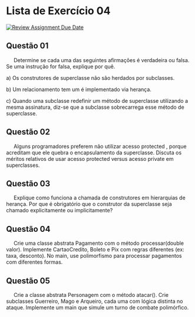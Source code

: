 # Lista de Exercício 04

[![Review Assignment Due Date](https://classroom.github.com/assets/deadline-readme-button-22041afd0340ce965d47ae6ef1cefeee28c7c493a6346c4f15d667ab976d596c.svg)](https://classroom.github.com/a/ybM3WQNb)

## Questão 01

$\quad$ Determine se cada uma das seguintes afirmações é verdadeira ou falsa. Se uma instrução for falsa, explique por quê.

a) Os construtores de superclasse não são herdados por subclasses.

b) Um relacionamento tem um é implementado via herança.

c) Quando uma subclasse redefinir um método de superclasse utilizando a mesma assinatura, diz-se que a subclasse sobrecarrega esse método de superclasse.

## Questão 02

$\quad$ Alguns programadores preferem não utilizar acesso protected , porque acreditam que ele quebra o encapsulamento da superclasse. Discuta os méritos relativos de usar acesso protected versus acesso private em superclasses.

## Questão 03

$\quad$ Explique como funciona a chamada de construtores em hierarquias de herança. Por que é obrigatório que o construtor da superclasse seja chamado explicitamente ou implicitamente?

## Questão 04

$\quad$ Crie uma classe abstrata Pagamento com o método processar(double valor). Implemente CartaoCredito, Boleto e Pix com regras diferentes (ex: taxa, desconto). No main, use polimorfismo para processar pagamentos com diferentes formas.

## Questão 05

$\quad$ Crie a classe abstrata Personagem com o método atacar(). Crie subclasses Guerreiro, Mago e Arqueiro, cada uma com lógica distinta no ataque. Implemente um main que simule um turno de combate polimórfico.
